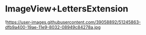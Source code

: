 # ImageView+LettersExtension

!https://user-images.githubusercontent.com/39058892/51245863-dfb9a400-19ae-11e9-8032-08949c84278a.jpg

